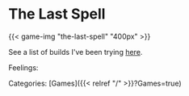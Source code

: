 # The Last Spell

{{< game-img "the-last-spell" "400px" >}}

See a list of builds I've been trying
[here](https://docs.google.com/spreadsheets/d/13US-cBIVxUAL-1zVdOoe4KIK1wlPFvaP9MbOxc6o0XQ/edit?usp=sharing).

Feelings:

Categories:
[Games]({{< relref "/" >}}?Games=true)